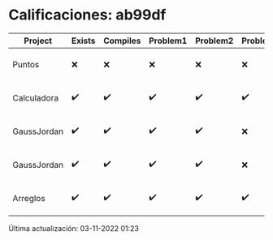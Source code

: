 # Calificaciones: ab99df
|Project|Exists|Compiles|Problem1|Problem2|Problem3|Extra|CommitHash|CommitDate|CheckDate|Comments|DueDate|Grade|
|-|-|-|-|-|-|-|-|-|-|-|-|-|
|Puntos|❌|❌|❌|❌|❌|❌|NA|NA|03-11-2022 01:23:50|No se encontró el archivo en PracticasCompuI/Puntos/Puntos.cpp|05-11-2022 21:00:00|5|
|Calculadora|✔️|✔️|✔️|✔️|✔️|❌|64bbb7082b038d2937b25d8a90478c74c01525ac|28-09-2022 22:27:45|28-09-2022 23:04:36|No sale con código diferente de cero con división entre cero|28-09-2022 21:00:00|10.0|
|GaussJordan|✔️|✔️|✔️|✔️|❌|❌|c5b0a4fe3789261afe6b363ee68c3753c33bfeb1|14-10-2022 10:41:48|14-10-2022 10:49:29|No avisa al usuario que el sistema no tiene solución-No intercambia las filas cuando un pivote es cero|19-10-2022 21:00:00|8.666666666666668|
|GaussJordan|✔️|✔️|✔️|✔️|❌|❌|afa6c21104d0410a1d29b5286d5cafd0df6b8f3b|13-10-2022 01:08:04|13-10-2022 01:34:19|No avisa al usuario que el sistema no tiene solución-No intercambia las filas cuando un pivote es cero|19-10-2022 21:00:00|8.666666666666668|
|Arreglos|✔️|✔️|✔️|✔️|✔️|✔️|6b9dc2a8982022bd39611ca622e247bf6494a4f3|05-10-2022 21:51:27|05-10-2022 21:59:47|¡Excelente trabajo!|05-10-2022 21:00:00|10.0|

Última actualización: 03-11-2022 01:23